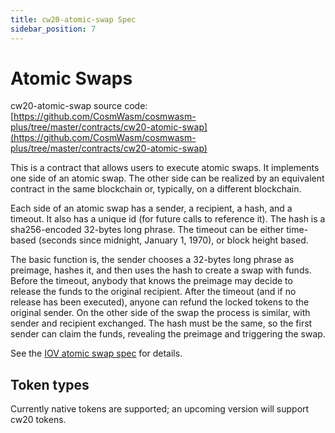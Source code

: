 ```yaml
---
title: cw20-atomic-swap Spec
sidebar_position: 7
---
```


# Atomic Swaps

cw20-atomic-swap source
code: [https://github.com/CosmWasm/cosmwasm-plus/tree/master/contracts/cw20-atomic-swap](https://github.com/CosmWasm/cosmwasm-plus/tree/master/contracts/cw20-atomic-swap)

This is a contract that allows users to execute atomic swaps. It implements one side of an atomic swap. The other side
can be realized by an equivalent contract in the same blockchain or, typically, on a different blockchain.

Each side of an atomic swap has a sender, a recipient, a hash, and a timeout. It also has a unique id (for future calls
to reference it). The hash is a sha256-encoded 32-bytes long phrase. The timeout can be either time-based (seconds since
midnight, January 1, 1970), or block height based.

The basic function is, the sender chooses a 32-bytes long phrase as preimage, hashes it, and then uses the hash to
create a swap with funds. Before the timeout, anybody that knows the preimage may decide to release the funds to the
original recipient. After the timeout (and if no release has been executed), anyone can refund the locked tokens to the
original sender. On the other side of the swap the process is similar, with sender and recipient exchanged. The hash
must be the same, so the first sender can claim the funds, revealing the preimage and triggering the swap.

See the [IOV atomic swap spec](https://github.com/iov-one/iov-core/blob/master/docs/atomic-swap-protocol-v1.md)
for details.

## Token types

Currently native tokens are supported; an upcoming version will support cw20 tokens.
